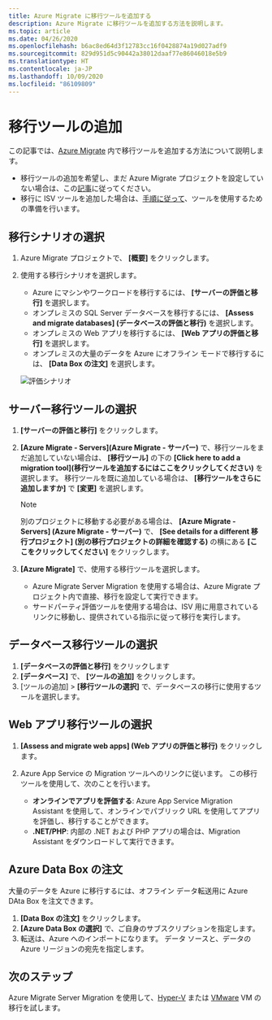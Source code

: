 ```yaml
---
title: Azure Migrate に移行ツールを追加する
description: Azure Migrate に移行ツールを追加する方法を説明します。
ms.topic: article
ms.date: 04/26/2020
ms.openlocfilehash: b6ac8ed64d3f12783cc16f0428874a19d027adf9
ms.sourcegitcommit: 829d951d5c90442a38012daaf77e86046018e5b9
ms.translationtype: HT
ms.contentlocale: ja-JP
ms.lasthandoff: 10/09/2020
ms.locfileid: "86109809"
---
```

# <a name="add-migration-tools"></a>移行ツールの追加

この記事では、[Azure Migrate](./migrate-services-overview.md) 内で移行ツールを追加する方法について説明します。

- 移行ツールの追加を希望し、まだ Azure Migrate プロジェクトを設定していない場合は、この[記事](how-to-add-tool-first-time.md)に従ってください。
- 移行に ISV ツールを追加した場合は、[手順に従って](prepare-isv-movere.md)、ツールを使用するための準備を行います。

## <a name="select-a-migration-scenario"></a>移行シナリオの選択

1. Azure Migrate プロジェクトで、 **[概要]** をクリックします。
2. 使用する移行シナリオを選択します。

    - Azure にマシンやワークロードを移行するには、 **[サーバーの評価と移行]** を選択します。
    - オンプレミスの SQL Server データベースを移行するには、 **[Assess and migrate databases] (データベースの評価と移行)** を選択します。
    - オンプレミスの Web アプリを移行するには、 **[Web アプリの評価と移行]** を選択します。
    - オンプレミスの大量のデータを Azure にオフライン モードで移行するには、 **[Data Box の注文]** を選択します。

    ![評価シナリオ](./media/how-to-migrate/assess-scenario.png)

## <a name="select-a-server-migration-tool"></a>サーバー移行ツールの選択

1. **[サーバーの評価と移行]** をクリックします。
2. **[Azure Migrate - Servers]\(Azure Migrate - サーバー\)** で、移行ツールをまだ追加していない場合は、 **[移行ツール]** の下の **[Click here to add a migration tool]\(移行ツールを追加するにはここをクリックしてください\)** を選択します。 移行ツールを既に追加している場合は、 **[移行ツールをさらに追加しますか]** で **[変更]** を選択します。

    > [!NOTE]
    > 別のプロジェクトに移動する必要がある場合は、 **[Azure Migrate - Servers] (Azure Migrate - サーバー)** で、 **[See details for a different 移行プロジェクト] (別の移行プロジェクトの詳細を確認する)** の横にある **[ここをクリックしてください]** をクリックします。

3. **[Azure Migrate]** で、使用する移行ツールを選択します。
    - Azure Migrate Server Migration を使用する場合は、Azure Migrate プロジェクト内で直接、移行を設定して実行できます。
    - サードパーティ評価ツールを使用する場合は、ISV 用に用意されているリンクに移動し、提供されている指示に従って移行を実行します。

## <a name="select-a-database-migration-tool"></a>データベース移行ツールの選択

1. **[データベースの評価と移行]** をクリックします
2. **[データベース]** で、 **[ツールの追加]** をクリックします。
3. [ツールの追加] > **[移行ツールの選択]** で、データベースの移行に使用するツールを選択します。

## <a name="select-a-web-app-migration-tool"></a>Web アプリ移行ツールの選択

1. **[Assess and migrate web apps] (Web アプリの評価と移行)** をクリックします。
2. Azure App Service の Migration ツールへのリンクに従います。 この移行ツールを使用して、次のことを行います。

    - **オンラインでアプリを評価する**: Azure App Service Migration Assistant を使用して、オンラインでパブリック URL を使用してアプリを評価し、移行することができます。
    - **.NET/PHP**: 内部の .NET および PHP アプリの場合は、Migration Assistant をダウンロードして実行できます。

## <a name="order-an-azure-data-box"></a>Azure Data Box の注文

大量のデータを Azure に移行するには、オフライン データ転送用に Azure DAta Box を注文できます。

1. **[Data Box の注文]** をクリックします。
2. **[Azure Data Box の選択]** で、ご自身のサブスクリプションを指定します。 
3. 転送は、Azure へのインポートになります。 データ ソースと、データの Azure リージョンの宛先を指定します。

## <a name="next-steps"></a>次のステップ

Azure Migrate Server Migration を使用して、[Hyper-V](tutorial-migrate-hyper-v.md) または [VMware](tutorial-migrate-vmware.md) VM の移行を試します。
